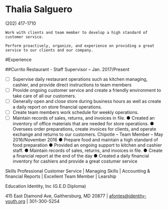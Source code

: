 # Thalia Salguero
(202) 417-1710
 
 ```
Work with clients and team member to develop a high standard of customer service. 
```
```
Perform proactively, organize, and experience on providing a great service to our clients and our company. 
 ```
#Experience

##Currito Restaurant - Staff Supervisor – Jan. 2017/Present
- [ ] Supervise daily restaurant operations such as kitchen managing, cashier, and provide direct instructions to team members
- [ ] Provide ongoing customer service and create a friendly environment to take care of all our customers.
- [ ] Generally open and close store during business hours as well as create a daily report on store financial operations.
- [ ] Create team members work schedule for weekly operations.
- [ ] Maintain records of sales, returns, and invoices in file.
● Created an inventory of office materials that are needed for store operations.
● Oversees order preparations, create invoices for clients, and operate exchange and returns to our customers.
Chipotle – Team Member – May 2016/November 2016
● Prepare food and maintain a high standard of food preparation
● Provided an ongoing support to kitchen and cashier staff.
● Maintain records of sales, returns, and invoices in file.
● Create a financial report at the end of the day
● Created a daily financial inventory for cashiers and provide a great costumer service

Skills
Professional Customer Service | Managing Skills | Accounting & financial Reports | Excellent Team Member  | Learship

Education
​Identity, Inc  (G.E.D Diploma)

415 East Diamond Ave, Gaithersburg, MD 20877 | afontes@identity-youth.org | 301-300-5254


